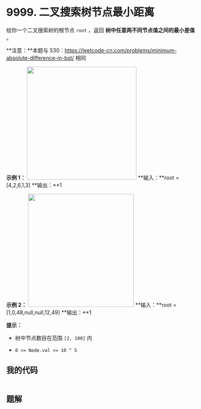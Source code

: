 # 9999. 二叉搜索树节点最小距离
给你一个二叉搜索树的根节点 `root` ，返回 **树中任意两不同节点值之间的最小差值** 。

**注意：**本题与 530：<a href="https://leetcode-cn.com/problems/minimum-absolute-difference-in-bst/">https://leetcode-cn.com/problems/minimum-absolute-difference-in-bst/</a> 相同

 

**示例 1：**
<img style="width: 292px; height: 301px;" src="https://assets.leetcode.com/uploads/2021/02/05/bst1.jpg" alt="">
**输入：**root = [4,2,6,1,3]
**输出：**1


**示例 2：**
<img style="width: 282px; height: 301px;" src="https://assets.leetcode.com/uploads/2021/02/05/bst2.jpg" alt="">
**输入：**root = [1,0,48,null,null,12,49]
**输出：**1


 

**提示：**


- 树中节点数目在范围 `[2, 100]` 内

- `0 <= Node.val <= 10 ^ 5`


## 我的代码
```c++
```
> 

## 题解
```c++
```
